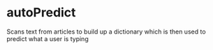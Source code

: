 # autoPredict

Scans text from articles to build up a dictionary which is then used to predict what a user is typing 
